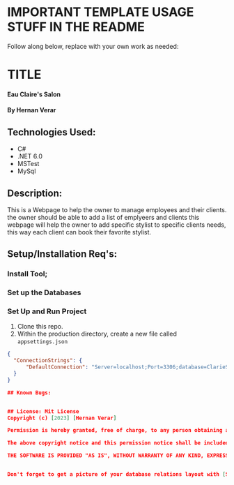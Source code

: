 # IMPORTANT TEMPLATE USAGE STUFF IN THE README
Follow along below, replace with your own work as needed:

# TITLE
#### Eau Claire's Salon

#### By Hernan Verar  

## Technologies Used:
* C#
* .NET 6.0
* MSTest 
* MySql

## Description:
This is a Webpage to help the owner to manage employees and their clients. the owner should be able to add a list of emplyeers and clients this webpage will help the owner to add specific stylist to specific clients needs, this way each client can book their favorite stylist.

## Setup/Installation Req's:

### Install Tool;

### Set up the Databases


### Set Up and Run Project
1. Clone this repo.
2. Within the production directory, create a new file called `appsettings.json`

```json
{
  "ConnectionStrings": {
      "DefaultConnection": "Server=localhost;Port=3306;database=ClarieSalon;uid=root;pwd=epicodus;"
  }
}

## Known Bugs:


## License: Mit License
Copyright (c) [2023] [Hernan Verar]

Permission is hereby granted, free of charge, to any person obtaining a copy of this software and associated documentation files (the "Software"), to deal in the Software without restriction, including without limitation the rights to use, copy, modify, merge, publish, distribute, sublicense, and/or sell copies of the Software, and to permit persons to whom the Software is furnished to do so, subject to the following conditions:

The above copyright notice and this permission notice shall be included in all copies or substantial portions of the Software.

THE SOFTWARE IS PROVIDED "AS IS", WITHOUT WARRANTY OF ANY KIND, EXPRESS OR IMPLIED, INCLUDING BUT NOT LIMITED TO THE WARRANTIES OF MERCHANTABILITY, FITNESS FOR A PARTICULAR PURPOSE AND NON INFRINGEMENT. IN NO EVENT SHALL THE AUTHORS OR COPYRIGHT HOLDERS BE LIABLE FOR ANY CLAIM, DAMAGES OR OTHER LIABILITY, WHETHER IN AN ACTION OF CONTRACT, TORT OR OTHERWISE, ARISING FROM, OUT OF OR IN CONNECTION WITH THE SOFTWARE OR THE USE OR OTHER DEALINGS IN THE SOFTWARE.


Don't forget to get a picture of your database relations layout with [SQL Designer](https://ondras.zarovi.cz/sql/demo/). Review as needed with [this epicodus lesson](https://www.learnhowtoprogram.com/c-and-net/database-basics/using-sql-designer)
